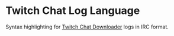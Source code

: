 # Twitch Chat Log Language

Syntax highlighting for [Twitch Chat Downloader](https://github.com/PetterKraabol/Twitch-Chat-Downloader) logs in IRC format.
